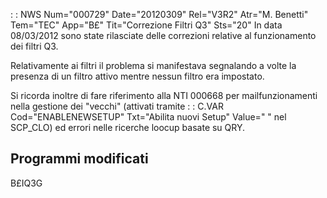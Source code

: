  :  : NWS Num="000729" Date="20120309" Rel="V3R2" Atr="M. Benetti" Tem="TEC" App="B£" Tit="Correzione Filtri Q3" Sts="20"
In data 08/03/2012 sono state rilasciate delle correzioni relative al funzionamento dei filtri Q3.

Relativamente ai filtri il problema si manifestava segnalando a volte la presenza di un filtro attivo mentre nessun filtro era impostato.

Si ricorda inoltre di fare riferimento alla NTI 000668  per mailfunzionamenti nella gestione dei "vecchi" (attivati tramite
 :  : C.VAR Cod="ENABLENEWSETUP" Txt="Abilita nuovi Setup" Value=" "
nel SCP_CLO) ed errori nelle ricerche loocup basate su QRY.

Programmi modificati
--------------------
B£IQ3G
